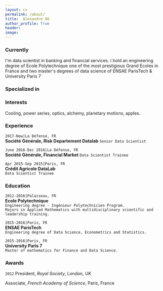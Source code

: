 ```yaml
---
layout: cv
permalink: /about/
title:  Alexandre DO
author_profile: True
header:
image:
---
```



### Currently
    
   I'm data scientist in banking and financial services. I hold an engineering degree of Ecole Polytechnique one of the most prestigious Grand Ecoles in France and two master's degrees of data science of ENSAE ParisTech & University Paris 7`

### Specialized in



### Interests

Cooling, power series, optics, alchemy, planetary motions, apples.

### Experience
`2017-Now|La Défense, FR`  
    __Société Générale, Risk Departement Datalab__
        `Senior Data Scientist`  
   
`June 2016-Dec 2016|La Défense, FR`  
    __Société Générale, Financial Market__
        `Data Scientist Trainee`  

`Apr 2015-Sep 2015|Paris, FR`  
    __Crédit Agricole  DataLab__  
        `Data Scientist Trainee`     


### Education

`2012-2016|Palaiseau, FR`  
    __Ecole Polytechnique__  
        `Engineering degree - Ingénieur Polytechnicien Program. `  
        `Majors in Applied Mathematics with multidisciplinary scientific and leadership training.` 

`2015-2016|Paris, FR`  
    __ENSAE ParisTech__  
        `Engineering degree of Data Science, Econometrics and Statistics. `

`2015-2016|Paris, FR `  
    __University Paris 7__  
        `Master of mathematics for Finance and Data Science.`
### Awards

`2012`
President, *Royal Society*, London, UK

Associate, *French Academy of Science*, Paris, France



<!-- ### Footer
Last updated: May 2013 -->



